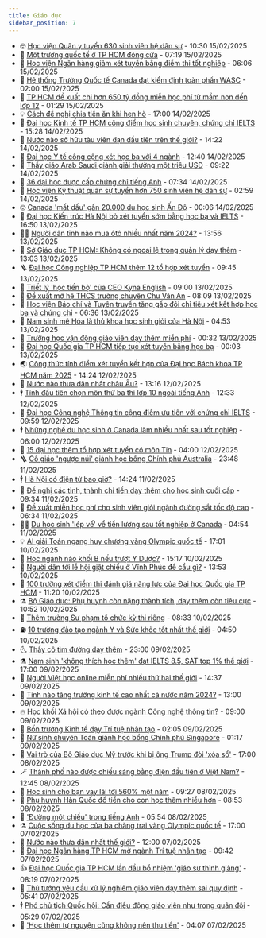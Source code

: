 ```yaml
---
title: Giáo dục
sidebar_position: 7
---
```


<!-- vnexpress-giao-duc:START -->
- 🤓 [Học viện Quân y tuyển 630 sinh viên hệ dân sự](https://vnexpress.net/hoc-vien-quan-y-tuyen-630-sinh-vien-he-dan-su-4849942.html) - 10:30 15/02/2025
- 🦆 [Một trường quốc tế ở TP HCM đóng cửa](https://vnexpress.net/mot-truong-quoc-te-o-tp-hcm-dong-cua-4849895.html) - 07:19 15/02/2025
- 🦩 [Học viện Ngân hàng giảm xét tuyển bằng điểm thi tốt nghiệp](https://vnexpress.net/hoc-vien-ngan-hang-giam-xet-tuyen-bang-diem-thi-tot-nghiep-4849883.html) - 06:06 15/02/2025
- 🌮 [Hệ thống Trường Quốc tế Canada đạt kiểm định toàn phần WASC](https://vnexpress.net/he-thong-truong-quoc-te-canada-dat-kiem-dinh-toan-phan-wasc-4849797.html) - 02:00 15/02/2025
- 🔭 [TP HCM đề xuất chi hơn 650 tỷ đồng miễn học phí từ mầm non đến lớp 12](https://vnexpress.net/tp-hcm-de-xuat-chi-hon-650-ty-dong-mien-hoc-phi-tu-mam-non-den-lop-12-4849750.html) - 01:29 15/02/2025
- 💡 [Cách đề nghị chia tiền ăn khi hẹn hò](https://vnexpress.net/cach-de-nghi-chia-tien-an-khi-hen-ho-4849734.html) - 17:00 14/02/2025
- 🥰 [Đại học Kinh tế TP HCM cộng điểm học sinh chuyên, chứng chỉ IELTS](https://vnexpress.net/dai-hoc-kinh-te-tp-hcm-cong-diem-hoc-sinh-chuyen-chung-chi-ielts-4849655.html) - 15:28 14/02/2025
- 🐲 [Nước nào sở hữu tàu viên đạn đầu tiên trên thế giới?](https://vnexpress.net/nuoc-nao-so-huu-tau-vien-dan-dau-tien-tren-the-gioi-4849691.html) - 14:22 14/02/2025
- 🦒 [Đại học Y tế công cộng xét học bạ với 4 ngành](https://vnexpress.net/dai-hoc-y-te-cong-cong-xet-hoc-ba-voi-4-nganh-4849647.html) - 12:40 14/02/2025
- 🦆 [Thầy giáo Arab Saudi giành giải thưởng một triệu USD](https://vnexpress.net/thay-giao-arab-saudi-gianh-giai-thuong-mot-trieu-usd-4849651.html) - 09:22 14/02/2025
- 🧰 [36 đại học được cấp chứng chỉ tiếng Anh](https://vnexpress.net/36-dai-hoc-duoc-cap-chung-chi-tieng-anh-vstep-4849525.html) - 07:34 14/02/2025
- 🐘 [Học viện Kỹ thuật quân sự tuyển hơn 750 sinh viên hệ dân sự](https://vnexpress.net/hoc-vien-ky-thuat-quan-su-tuyen-hon-750-sinh-vien-he-dan-su-4849406.html) - 02:59 14/02/2025
- 🤓 [Canada &#39;mất dấu&#39; gần 20.000 du học sinh Ấn Độ](https://vnexpress.net/canada-mat-dau-gan-20-000-du-hoc-sinh-an-do-4849323.html) - 00:06 14/02/2025
- 🧰 [Đại học Kiến trúc Hà Nội bỏ xét tuyển sớm bằng học bạ và IELTS](https://vnexpress.net/dai-hoc-kien-truc-ha-noi-bo-xet-tuyen-som-bang-hoc-ba-va-ielts-4848705.html) - 16:50 13/02/2025
- 🧑‍💻 [Người dân tỉnh nào mua ôtô nhiều nhất năm 2024?](https://vnexpress.net/nguoi-dan-tinh-nao-mua-oto-nhieu-nhat-nam-2024-4849141.html) - 13:56 13/02/2025
- 🫶 [Sở Giáo dục TP HCM: Không có ngoại lệ trong quản lý dạy thêm](https://vnexpress.net/so-giao-duc-tp-hcm-khong-co-ngoai-le-trong-quan-ly-day-them-4849257.html) - 13:03 13/02/2025
- 🪜 [Đại học Công nghiệp TP HCM thêm 12 tổ hợp xét tuyển](https://vnexpress.net/dai-hoc-cong-nghiep-tp-hcm-them-12-to-hop-xet-tuyen-4849116.html) - 09:45 13/02/2025
- 🎊 [Triết lý &#39;học tiến bộ&#39; của CEO Kyna English](https://vnexpress.net/triet-ly-hoc-tien-bo-cua-ceo-kyna-english-4847759.html) - 09:00 13/02/2025
- 🧐 [Đề xuất mở hệ THCS trường chuyên Chu Văn An](https://vnexpress.net/de-xuat-mo-he-thcs-truong-chuyen-chu-van-an-4849082.html) - 08:09 13/02/2025
- 🌈 [Học viện Báo chí và Tuyên truyền tăng gấp đôi chỉ tiêu xét kết hợp học bạ và chứng chỉ](https://vnexpress.net/hoc-vien-bao-chi-va-tuyen-truyen-tang-gap-doi-chi-tieu-xet-ket-hop-hoc-ba-va-chung-chi-4849016.html) - 06:36 13/02/2025
- 🥰 [Nam sinh mê Hóa là thủ khoa học sinh giỏi của Hà Nội](https://vnexpress.net/nam-sinh-me-hoa-la-thu-khoa-hoc-sinh-gioi-cua-ha-noi-4848145.html) - 04:53 13/02/2025
- 🎡 [Trường học vận động giáo viên dạy thêm miễn phí](https://vnexpress.net/truong-hoc-van-dong-giao-vien-day-them-mien-phi-4848165.html) - 00:32 13/02/2025
- 🎊 [Đại học Quốc gia TP HCM tiếp tục xét tuyển bằng học bạ](https://vnexpress.net/dai-hoc-quoc-gia-tp-hcm-tiep-tuc-xet-tuyen-bang-hoc-ba-4848827.html) - 00:03 13/02/2025
- 🌏 [Công thức tính điểm xét tuyển kết hợp của Đại học Bách khoa TP HCM năm 2025](https://vnexpress.net/cong-thuc-tinh-diem-xet-tuyen-ket-hop-cua-dai-hoc-bach-khoa-tp-hcm-nam-2025-4848795.html) - 14:24 12/02/2025
- 🥸 [Nước nào thưa dân nhất châu Âu?](https://vnexpress.net/nuoc-nao-thua-dan-nhat-chau-au-4848774.html) - 13:16 12/02/2025
- 🕴 [Tỉnh đầu tiên chọn môn thứ ba thi lớp 10 ngoài tiếng Anh](https://vnexpress.net/tinh-dau-tien-chon-mon-thu-ba-thi-lop-10-ngoai-tieng-anh-4848750.html) - 12:33 12/02/2025
- 💂 [Đại học Công nghệ Thông tin cộng điểm ưu tiên với chứng chỉ IELTS](https://vnexpress.net/diem-uu-tien-ielts-cua-dai-hoc-cong-nghe-thong-tin-dai-hoc-quoc-gia-tp-hcm-4848706.html) - 09:59 12/02/2025
- 🕴 [Những nghề du học sinh ở Canada làm nhiều nhất sau tốt nghiệp](https://vnexpress.net/nhung-nghe-du-hoc-sinh-o-canada-lam-nhieu-nhat-sau-tot-nghiep-4848489.html) - 06:00 12/02/2025
- 🌋 [15 đại học thêm tổ hợp xét tuyển có môn Tin](https://vnexpress.net/15-dai-hoc-them-to-hop-xet-tuyen-co-mon-tin-4848133.html) - 04:00 12/02/2025
- 🪜 [Cô giáo &#39;ngược núi&#39; giành học bổng Chính phủ Australia](https://vnexpress.net/co-giao-nguoc-nui-gianh-hoc-bong-chinh-phu-australia-4845966.html) - 23:48 11/02/2025
- 🕴 [Hà Nội có điện từ bao giờ?](https://vnexpress.net/ha-noi-co-dien-tu-bao-gio-4848311.html) - 14:24 11/02/2025
- 🎃 [Đề nghị các tỉnh, thành chi tiền dạy thêm cho học sinh cuối cấp](https://vnexpress.net/de-nghi-cac-tinh-thanh-chi-tien-day-them-cho-hoc-sinh-cuoi-cap-4848282.html) - 09:34 11/02/2025
- 🦏 [Đề xuất miễn học phí cho sinh viên giỏi ngành đường sắt tốc độ cao](https://vnexpress.net/de-xuat-mien-hoc-phi-cho-sinh-vien-gioi-nganh-duong-sat-toc-do-cao-4848164.html) - 06:34 11/02/2025
- 🧑‍🏫 [Du học sinh &#39;lép vế&#39; về tiền lương sau tốt nghiệp ở Canada](https://vnexpress.net/du-hoc-sinh-lep-ve-ve-tien-luong-sau-tot-nghiep-o-canada-4847998.html) - 04:54 11/02/2025
- 💡 [AI giải Toán ngang huy chương vàng Olympic quốc tế](https://vnexpress.net/ai-giai-toan-ngang-huy-chuong-vang-olympic-quoc-te-4847946.html) - 17:01 10/02/2025
- 🐎 [Học ngành nào khối B nếu trượt Y Dược?](https://vnexpress.net/hoc-nganh-nao-khoi-b-neu-truot-y-duoc-4847182.html) - 15:17 10/02/2025
- 🧰 [Người dân tới lễ hội giật chiếu ở Vĩnh Phúc để cầu gì?](https://vnexpress.net/nguoi-dan-toi-le-hoi-giat-chieu-o-vinh-phuc-de-cau-gi-4847886.html) - 13:53 10/02/2025
- 🙉 [100 trường xét điểm thi đánh giá năng lực của Đại học Quốc gia TP HCM](https://vnexpress.net/100-truong-xet-diem-thi-danh-gia-nang-luc-cua-dai-hoc-quoc-gia-tp-hcm-4847891.html) - 11:20 10/02/2025
- ⚗️ [Bộ Giáo dục: Phụ huynh còn nặng thành tích, dạy thêm còn tiêu cực](https://vnexpress.net/bo-giao-duc-phu-huynh-con-nang-thanh-tich-day-them-con-tieu-cuc-4847874.html) - 10:52 10/02/2025
- 🌝 [Thêm trường Sư phạm tổ chức kỳ thi riêng](https://vnexpress.net/them-truong-su-pham-to-chuc-ky-thi-rieng-4847788.html) - 08:33 10/02/2025
- ⛽️ [10 trường đào tạo ngành Y và Sức khỏe tốt nhất thế giới](https://vnexpress.net/10-truong-dao-tao-nganh-y-va-suc-khoe-tot-nhat-the-gioi-4847715.html) - 04:50 10/02/2025
- 🌜 [Thầy cô tìm đường dạy thêm](https://vnexpress.net/giao-vien-tim-cach-day-them-tai-nha-vnepre-4847288.html) - 23:00 09/02/2025
- ⚗️ [Nam sinh &#39;không thích học thêm&#39; đạt IELTS 8.5, SAT top 1% thế giới](https://vnexpress.net/nam-sinh-khong-thich-hoc-them-dat-ielts-8-5-sat-top-1-the-gioi-4846933.html) - 17:00 09/02/2025
- 🧰 [Người Việt học online miễn phí nhiều thứ hai thế giới](https://vnexpress.net/nguoi-viet-hoc-online-mien-phi-nhieu-thu-hai-the-gioi-4847384.html) - 14:37 09/02/2025
- 🤗 [Tỉnh nào tăng trưởng kinh tế cao nhất cả nước năm 2024?](https://vnexpress.net/tinh-nao-tang-truong-kinh-te-cao-nhat-ca-nuoc-nam-2024-4847469.html) - 13:00 09/02/2025
- 🔥 [Học khối Xã hội có theo được ngành Công nghệ thông tin?](https://vnexpress.net/hoc-khoi-xa-hoi-co-theo-duoc-nganh-cong-nghe-thong-tin-4847181.html) - 09:00 09/02/2025
- 💪 [Bốn trường Kinh tế dạy Trí tuệ nhân tạo](https://vnexpress.net/bon-truong-kinh-te-day-tri-tue-nhan-tao-4847060.html) - 02:05 09/02/2025
- 💂 [Nữ sinh chuyên Toán giành học bổng Chính phủ Singapore](https://vnexpress.net/nu-sinh-chuyen-toan-gianh-hoc-bong-chinh-phu-singapore-4847245.html) - 01:17 09/02/2025
- 🌮 [Vai trò của Bộ Giáo dục Mỹ trước khi bị ông Trump đòi &#39;xóa sổ&#39;](https://vnexpress.net/vai-tro-cua-bo-giao-duc-my-truoc-khi-bi-ong-trump-doi-xoa-so-4846896.html) - 17:00 08/02/2025
- 🪄 [Thành phố nào được chiếu sáng bằng điện đầu tiên ở Việt Nam?](https://vnexpress.net/thanh-pho-nao-duoc-chieu-sang-bang-dien-dau-tien-o-viet-nam-4847261.html) - 12:45 08/02/2025
- 🎡 [Học sinh cho bạn vay lãi tới 560% một năm](https://vnexpress.net/hoc-sinh-cho-ban-vay-lai-toi-560-mot-nam-4847220.html) - 09:27 08/02/2025
- 🌈 [Phụ huynh Hàn Quốc đổ tiền cho con học thêm nhiều hơn](https://vnexpress.net/phu-huynh-han-quoc-do-tien-cho-con-hoc-them-nhieu-hon-4845952.html) - 08:53 08/02/2025
- 🎊 [&#39;Đường một chiều&#39; trong tiếng Anh](https://vnexpress.net/duong-mot-chieu-trong-tieng-anh-4847184.html) - 05:54 08/02/2025
- ⚗️ [Cuộc sống du học của ba chàng trai vàng Olympic quốc tế](https://vnexpress.net/cuoc-song-du-hoc-cua-ba-chang-trai-vang-olympic-quoc-te-4844324.html) - 17:00 07/02/2025
- 🌁 [Nước nào thưa dân nhất thế giới?](https://vnexpress.net/nuoc-nao-thua-dan-nhat-the-gioi-4847001.html) - 12:00 07/02/2025
- 🦏 [Đại học Ngân hàng TP HCM mở ngành Trí tuệ nhân tạo](https://vnexpress.net/dai-hoc-ngan-hang-tp-hcm-mo-nganh-tri-tue-nhan-tao-4846898.html) - 09:42 07/02/2025
- 👍 [Đại học Quốc gia TP HCM lần đầu bổ nhiệm &#39;giáo sư thỉnh giảng&#39;](https://vnexpress.net/dai-hoc-quoc-gia-tp-hcm-lan-dau-bo-nhiem-giao-su-thinh-giang-4846713.html) - 08:19 07/02/2025
- 🌈 [Thủ tướng yêu cầu xử lý nghiêm giáo viên dạy thêm sai quy định](https://vnexpress.net/thu-tuong-yeu-cau-xu-ly-nghiem-giao-vien-day-them-sai-quy-dinh-4846852.html) - 05:41 07/02/2025
- 🕴 [Phó chủ tịch Quốc hội: Cần điều động giáo viên như trong quân đội](https://vnexpress.net/pho-chu-tich-quoc-hoi-can-dieu-dong-giao-vien-nhu-trong-quan-doi-4846790.html) - 05:29 07/02/2025
- 🧰 [&#39;Học thêm tự nguyện cũng không nên thu tiền&#39;](https://vnexpress.net/hoc-them-tu-nguyen-cung-khong-nen-thu-tien-4846760.html) - 04:07 07/02/2025<!-- vnexpress-giao-duc:END -->

